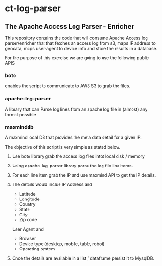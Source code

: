 # ct-log-parser

## The Apache Access Log Parser - Enricher

This repository contains the code that will consume Apache Access log parser/enricher that that fetches an access log from s3, maps IP address to geodata, maps user-agent to device info and store the results in a database.

For the purpose of this exercise we are going to use the following public APIS:

### boto 
enables the script to communicate to AWS S3 to grab the files.

### apache-log-parser
A library that can Parse log lines from an apache log file in (almost) any format possible

### maxminddb
A maxmind local DB that provides the meta data detail for a given IP.


The objective of this script is very simple as stated below.

1. Use boto library grab the access log files intot local disk / memory
2. Using apache-log-parser library parse the log file line items.
3. For each line item grab the IP and use maxmind API to get the IP details.
4. The details would inclue 
   IP Address and 
    - Latitude
    - Longitude
    - Country
    - State
    - City
    - Zip code
    
    User Agent and 
    - Browser
    - Device type (desktop, mobile, table, robot)
    - Operating system  
5. Once the details are available in a list / dataframe persist it to MysqlDB.

